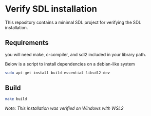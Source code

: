 # Verify SDL installation

This repository contains a minimal SDL project for verifying the SDL installation.

## Requirements

you will need make, c-compiler, and sdl2 included in your library path.

Below is a script to install dependencies on a debian-like system

```bash
sudo apt-get install build-essential libsdl2-dev
```

## Build

```bash
make build
```

_Note: This installation was verified on Windows with WSL2_
